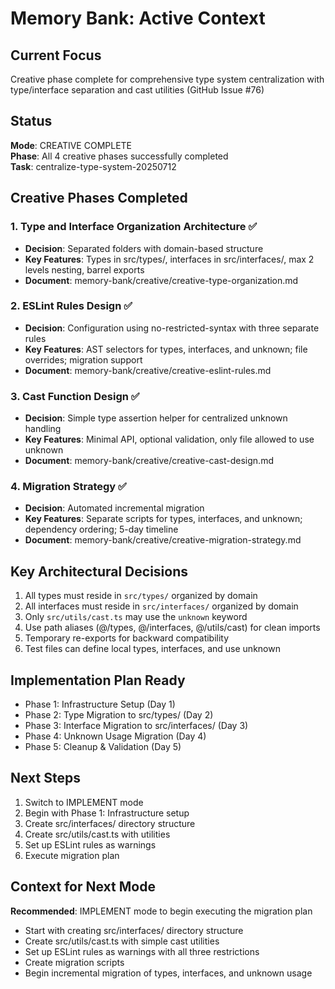 # Memory Bank: Active Context

## Current Focus

Creative phase complete for comprehensive type system centralization with type/interface separation and cast utilities (GitHub Issue #76)

## Status

**Mode**: CREATIVE COMPLETE  
**Phase**: All 4 creative phases successfully completed  
**Task**: centralize-type-system-20250712

## Creative Phases Completed

### 1. Type and Interface Organization Architecture ✅

- **Decision**: Separated folders with domain-based structure
- **Key Features**: Types in src/types/, interfaces in src/interfaces/, max 2 levels nesting, barrel exports
- **Document**: memory-bank/creative/creative-type-organization.md

### 2. ESLint Rules Design ✅

- **Decision**: Configuration using no-restricted-syntax with three separate rules
- **Key Features**: AST selectors for types, interfaces, and unknown; file overrides; migration support
- **Document**: memory-bank/creative/creative-eslint-rules.md

### 3. Cast Function Design ✅

- **Decision**: Simple type assertion helper for centralized unknown handling
- **Key Features**: Minimal API, optional validation, only file allowed to use unknown
- **Document**: memory-bank/creative/creative-cast-design.md

### 4. Migration Strategy ✅

- **Decision**: Automated incremental migration
- **Key Features**: Separate scripts for types, interfaces, and unknown; dependency ordering; 5-day timeline
- **Document**: memory-bank/creative/creative-migration-strategy.md

## Key Architectural Decisions

1. All types must reside in `src/types/` organized by domain
2. All interfaces must reside in `src/interfaces/` organized by domain
3. Only `src/utils/cast.ts` may use the `unknown` keyword
4. Use path aliases (@/types, @/interfaces, @/utils/cast) for clean imports
5. Temporary re-exports for backward compatibility
6. Test files can define local types, interfaces, and use unknown

## Implementation Plan Ready

- Phase 1: Infrastructure Setup (Day 1)
- Phase 2: Type Migration to src/types/ (Day 2)
- Phase 3: Interface Migration to src/interfaces/ (Day 3)
- Phase 4: Unknown Usage Migration (Day 4)
- Phase 5: Cleanup & Validation (Day 5)

## Next Steps

1. Switch to IMPLEMENT mode
2. Begin with Phase 1: Infrastructure setup
3. Create src/interfaces/ directory structure
4. Create src/utils/cast.ts with utilities
5. Set up ESLint rules as warnings
6. Execute migration plan

## Context for Next Mode

**Recommended**: IMPLEMENT mode to begin executing the migration plan

- Start with creating src/interfaces/ directory structure
- Create src/utils/cast.ts with simple cast utilities
- Set up ESLint rules as warnings with all three restrictions
- Create migration scripts
- Begin incremental migration of types, interfaces, and unknown usage
